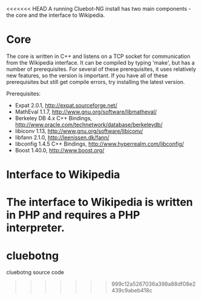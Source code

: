 <<<<<<< HEAD
A running Cluebot-NG install has two main components - the core and the interface to Wikipedia.

Core
====

The core is written in C++ and listens on a TCP socket for communication from the Wikipedia interface.  It can be compiled by typing 'make', but has a number of prerequisites.  For several of these prerequisites, it uses relatively new features, so the version is important.  If you have all of these prerequisites but still get compile errors, try installing the latest version.

Prerequisites:

* Expat 2.0.1, http://expat.sourceforge.net/
* MathEval 1.1.7, http://www.gnu.org/software/libmatheval/
* Berkeley DB 4.x C++ Bindings, http://www.oracle.com/technetwork/database/berkeleydb/
* libiconv 1.13, http://www.gnu.org/software/libiconv/
* libfann 2.1.0, http://leenissen.dk/fann/
* libconfig 1.4.5 C++ Bindings, http://www.hyperrealm.com/libconfig/
* Boost 1.40.0, http://www.boost.org/

Interface to Wikipedia
======================

The interface to Wikipedia is written in PHP and requires a PHP interpreter.
=======
cluebotng
=========

cluebotng source code
>>>>>>> 999c12a5267036a398a88df08e2439c9abeb418c
